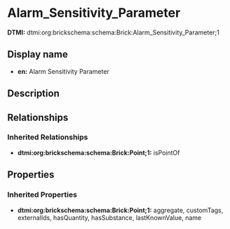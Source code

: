# Alarm_Sensitivity_Parameter
**DTMI:** dtmi:org:brickschema:schema:Brick:Alarm_Sensitivity_Parameter;1
## Display name
- **en:** Alarm Sensitivity Parameter
## Description
## Relationships
### Inherited Relationships
* **dtmi:org:brickschema:schema:Brick:Point;1:** isPointOf
## Properties
### Inherited Properties
* **dtmi:org:brickschema:schema:Brick:Point;1:** aggregate, customTags, externalIds, hasQuantity, hasSubstance, lastKnownValue, name
